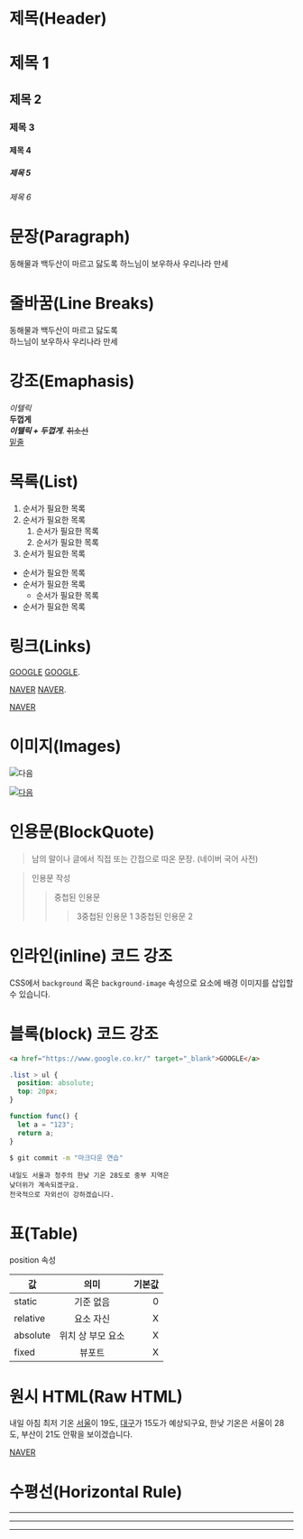 # 제목(Header)

# 제목 1

## 제목 2

### 제목 3

#### 제목 4

##### 제목 5

###### 제목 6

# 문장(Paragraph)

동해물과 백두산이 마르고 닳도록 하느님이 보우하사 우리나라 만세

# 줄바꿈(Line Breaks)

<!-- 띄어쓰기 2번이 작동하지 않는다면 br태그 -->

동해물과 백두산이 마르고 닳도록 <br/>
하느님이 보우하사 우리나라 만세 <br/>

# 강조(Emaphasis)

_이텔릭_  
**두껍게**  
**_이텔릭 + 두껍게_**. 
~~취소선~~  
<u>밑줄</u>

# 목록(List)

<!-- 숫자 1번만 넣으면 ol이 적용됨 -->
<!-- 2번 들여쓰기해서 내부에 ol만들 수 있음 -->

1. 순서가 필요한 목록
1. 순서가 필요한 목록
   1. 순서가 필요한 목록
   1. 순서가 필요한 목록
1. 순서가 필요한 목록

- 순서가 필요한 목록
- 순서가 필요한 목록
  - 순서가 필요한 목록
- 순서가 필요한 목록

# 링크(Links)

<a href="https://google.com">GOOGLE</a>
[GOOGLE](https://google.com). 

<a href="https://naver.com" title="NAVER로 이동!">NAVER</a>
[NAVER](https://naver.com "NAVER로 이동!"). 

<a href="https://naver.com" title="NAVER로 이동!" target="_blank">NAVER</a>

# 이미지(Images)

<!-- ![대체텍스트](링크) -->

![다음](https://t1.daumcdn.net/daumtop_chanel/op/20200723055344399.png)

[![다음](https://t1.daumcdn.net/daumtop_chanel/op/20200723055344399.png)](https://www.daum.net/)

# 인용문(BlockQuote)

> 남의 말이나 글에서 직접 또는 간접으로 따온 문장.
> (네이버 국어 사전)

> 인용문 작성
>
> > 중첩된 인용문
> >
> > > 3중첩된 인용문 1
> > > 3중첩된 인용문 2

# 인라인(inline) 코드 강조

CSS에서 `background` 혹은 `background-image` 속성으로 요소에 배경 이미지를 삽입할 수 있습니다.

# 블록(block) 코드 강조

```html
<a href="https://www.google.co.kr/" target="_blank">GOOGLE</a>
```

```css
.list > ul {
  position: absolute;
  top: 20px;
}
```

```javascript
function func() {
  let a = "123";
  return a;
}
```

```bash
$ git commit -m "마크다운 연습"
```

```plaintext
내일도 서울과 청주의 한낮 기온 28도로 중부 지역은
낮더위가 계속되겠구요.
전국적으로 자외선이 강하겠습니다.
```

# 표(Table)

position 속성

<!-- 표의 머리부분  -->
<!-- 기본적으로 왼쪽 정렬, :--: 중앙, --: 오른쪽 -->

| 값       |       의미        | 기본값 |
| -------- | :---------------: | -----: |
| static   |     기준 없음     |      0 |
| relative |     요소 자신     |      X |
| absolute | 위치 상 부모 요소 |      X |
| fixed    |      뷰포트       |      X |

# 원시 HTML(Raw HTML)

내일 아침 최저 기온 <span style="text-decoration: underline;">서울</span>이 19도, <u>대구</u>가 15도가 예상되구요,
한낮 기온은 서울이 28도, 부산이 21도 안팎을 보이겠습니다.

<a href="https://naver.com" title="NAVER로 이동!" target="_blank">NAVER</a>

# 수평선(Horizontal Rule)

---

---

---
